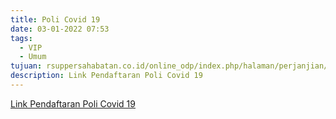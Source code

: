 ```yaml
---
title: Poli Covid 19
date: 03-01-2022 07:53
tags:
  - VIP
  - Umum
tujuan: rsuppersahabatan.co.id/online_odp/index.php/halaman/perjanjian/1
description: Link Pendaftaran Poli Covid 19
---
```

[Link Pendaftaran Poli Covid 19](rsuppersahabatan.co.id/online_odp/index.php/halaman/perjanjian/1)